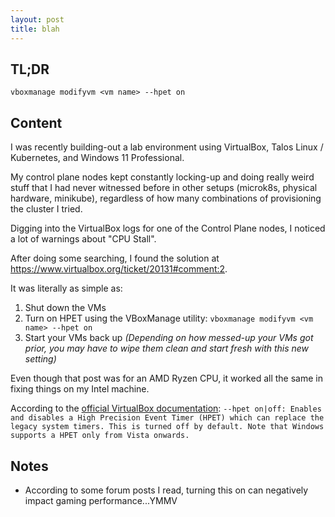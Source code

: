 ```yaml
---
layout: post
title: blah
---
```


## TL;DR

```shell
vboxmanage modifyvm <vm name> --hpet on
```

## Content

I was recently building-out a lab environment using VirtualBox, Talos Linux / Kubernetes, and Windows 11 Professional.

My control plane nodes kept constantly locking-up and doing really weird stuff that I had never witnessed before in other setups (microk8s, physical hardware, minikube), regardless of how many combinations of provisioning the cluster I tried.

Digging into the VirtualBox logs for one of the Control Plane nodes, I noticed a lot of warnings about "CPU Stall".

After doing some searching, I found the solution at https://www.virtualbox.org/ticket/20131#comment:2.

It was literally as simple as:

1. Shut down the VMs
2. Turn on HPET using the VBoxManage utility: `vboxmanage modifyvm <vm name> --hpet on` 
3. Start your VMs back up _(Depending on how messed-up your VMs got prior, you may have to wipe them clean and start fresh with this new setting)_

Even though that post was for an AMD Ryzen CPU, it worked all the same in fixing things on my Intel machine.

According to the [official VirtualBox documentation](https://docs.oracle.com/en/virtualization/virtualbox/6.0/user/settings-system.html#settings-processor): `--hpet on|off: Enables and disables a High Precision Event Timer (HPET) which can replace the legacy system timers. This is turned off by default. Note that Windows supports a HPET only from Vista onwards.`

## Notes

* According to some forum posts I read, turning this on can negatively impact gaming performance...YMMV
